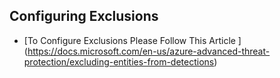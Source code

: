 <properties
	pageTitle="Configuring Exclusions, MDATP /Offiice ATP"
	description="Configuring Exclusions, MDATP /Offiice ATP"
	service=""
	resource=""
	authors="digeler"
	ms.author="digeler"
	displayOrder=""
        selfHelpType="generic"	 
supportTopicIds="32729025,32729026,32729027,32729028,32729029,32729032,32729030,32729039,32729041,32729031,32729034,32729037,32729038,32729040,32729044,32729024,32729033,32729036,32729042,32729035,32729043,32729045,32729046"
	resourceTags=""
	productPesIds=""
	cloudEnvironments="Public, Blackforest, Fairfax, Mooncake"
	articleId=""
	ownershipId="Azure_Advanced_Threat_Protection"
/>


## **Configuring Exclusions**



* [To Configure Exclusions Please Follow This Article ] (https://docs.microsoft.com/en-us/azure-advanced-threat-protection/excluding-entities-from-detections)



